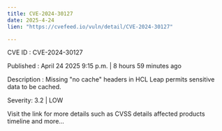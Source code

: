 ```yaml
---
title: CVE-2024-30127
date: 2025-4-24
lien: "https://cvefeed.io/vuln/detail/CVE-2024-30127"

---
```


CVE ID : CVE-2024-30127

Published :  April 24
2025
9:15 p.m. | 8 hours
59 minutes ago

Description : Missing "no cache" headers in HCL Leap permits sensitive data to be cached.

Severity: 3.2 | LOW

Visit the link for more details
such as CVSS details
affected products
timeline
and more...
